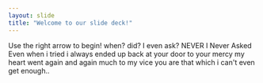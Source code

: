 ```yaml
---
layout: slide
title: "Welcome to our slide deck!"
---
```


Use the right arrow to begin!
when?
did?
I 
even
ask?
NEVER
I
Never
Asked
Even
when
i tried
i always 
ended up back
at your door
to your mercy
my heart went
again and again
much to my vice
you are that which i can't even
get enough..
